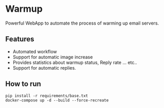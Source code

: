 # Warmup
Powerful WebApp to automate the process of warming up email servers.

## Features
* Automated workflow
* Support for automatic image increase
* Provides statistics about warmup status, Reply rate ... etc..
* Support for automatic replies.

## How to run
```commandline
pip install -r requirements/base.txt
docker-compose up -d --build --force-recreate
```
